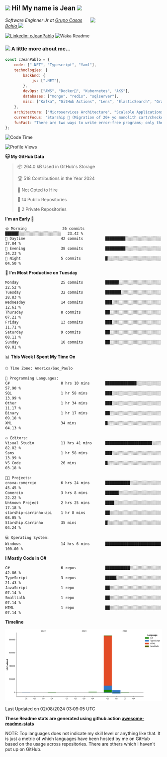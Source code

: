 <h2><img src="https://emojis.slackmojis.com/emojis/images/1531849430/4246/blob-sunglasses.gif?1531849430" width="30"/> Hi! My name is Jean <img src="https://media.giphy.com/media/12oufCB0MyZ1Go/giphy.gif" width="50"></h2>
<img align='right' src="https://media.giphy.com/media/M9gbBd9nbDrOTu1Mqx/giphy.gif" width="230">
<p><em>Software Enginner Jr at <a href="https://www.linkedin.com/company/grupocasasbahia">Grupo Casas Bahia
</a><img src="https://media.giphy.com/media/WUlplcMpOCEmTGBtBW/giphy.gif" width="30"> 
</em></p>

[![Linkedin: cJeanPablo](https://img.shields.io/badge/-cJeanPablo-blue?style=flat-square&logo=Linkedin&logoColor=white&link=https://www.linkedin.com/in/cJeanPablo/)](https://www.linkedin.com/in/cJeanPablo/)
![Waka Readme](https://github.com/anmol098/anmol098/workflows/Waka%20Readme/badge.svg)


### <img src="https://media.giphy.com/media/VgCDAzcKvsR6OM0uWg/giphy.gif" width="50"> A little more about me...  

```javascript
const cJeanPablo = {
    code: [".NET", "Typescript", "Yaml"],
    technologies: {
        backEnd: {
            js: [".NET"],
        },
        devOps: ["AWS", "Docker🐳", "Kubernetes", "AKS"],
        databases: ["mongo", "redis", "sqlserver"],
        misc: ["Kafka", "GitHub Actions", "Lens", "ElasticSearch", "Grafana"]
    },
    architecture: ["Microservices Architecture", "Scalable Applications"],
    currentFocus: "Starship 🚀 (Migration of 20+ yo monolith cart/checkout app to microservices)",
    funFact: "There are two ways to write error-free programs; only the third one works"
};
```

<!--START_SECTION:waka-->
![Code Time](http://img.shields.io/badge/Code%20Time-85%20hrs%207%20mins-blue)

![Profile Views](http://img.shields.io/badge/Profile%20Views-19-blue)

**🐱 My GitHub Data** 

> 📦 264.0 kB Used in GitHub's Storage 
 > 
> 🏆 518 Contributions in the Year 2024
 > 
> 🚫 Not Opted to Hire
 > 
> 📜 14 Public Repositories 
 > 
> 🔑 2 Private Repositories 
 > 
**I'm an Early 🐤** 

```text
🌞 Morning                26 commits          ██████░░░░░░░░░░░░░░░░░░░   23.42 % 
🌆 Daytime                42 commits          █████████░░░░░░░░░░░░░░░░   37.84 % 
🌃 Evening                38 commits          █████████░░░░░░░░░░░░░░░░   34.23 % 
🌙 Night                  5 commits           █░░░░░░░░░░░░░░░░░░░░░░░░   04.50 % 
```
📅 **I'm Most Productive on Tuesday** 

```text
Monday                   25 commits          ██████░░░░░░░░░░░░░░░░░░░   22.52 % 
Tuesday                  32 commits          ███████░░░░░░░░░░░░░░░░░░   28.83 % 
Wednesday                14 commits          ███░░░░░░░░░░░░░░░░░░░░░░   12.61 % 
Thursday                 8 commits           ██░░░░░░░░░░░░░░░░░░░░░░░   07.21 % 
Friday                   13 commits          ███░░░░░░░░░░░░░░░░░░░░░░   11.71 % 
Saturday                 9 commits           ██░░░░░░░░░░░░░░░░░░░░░░░   08.11 % 
Sunday                   10 commits          ██░░░░░░░░░░░░░░░░░░░░░░░   09.01 % 
```


📊 **This Week I Spent My Time On** 

```text
🕑︎ Time Zone: America/Sao_Paulo

💬 Programming Languages: 
C#                       8 hrs 10 mins       ██████████████░░░░░░░░░░░   57.90 % 
SQL                      1 hr 58 mins        ███░░░░░░░░░░░░░░░░░░░░░░   13.99 % 
Other                    1 hr 34 mins        ███░░░░░░░░░░░░░░░░░░░░░░   11.17 % 
Binary                   1 hr 17 mins        ██░░░░░░░░░░░░░░░░░░░░░░░   09.18 % 
XML                      34 mins             █░░░░░░░░░░░░░░░░░░░░░░░░   04.13 % 

🔥 Editors: 
Visual Studio            11 hrs 41 mins      █████████████████████░░░░   82.82 % 
Ssms                     1 hr 58 mins        ███░░░░░░░░░░░░░░░░░░░░░░   13.99 % 
VS Code                  26 mins             █░░░░░░░░░░░░░░░░░░░░░░░░   03.18 % 

🐱‍💻 Projects: 
cnova-comercio           6 hrs 24 mins       ███████████░░░░░░░░░░░░░░   45.45 % 
Comercio                 3 hrs 8 mins        ██████░░░░░░░░░░░░░░░░░░░   22.22 % 
Unknown Project          2 hrs 25 mins       ████░░░░░░░░░░░░░░░░░░░░░   17.18 % 
starship-carrinho-api    1 hr 8 mins         ██░░░░░░░░░░░░░░░░░░░░░░░   08.05 % 
Starship.Carrinho        35 mins             █░░░░░░░░░░░░░░░░░░░░░░░░   04.24 % 

💻 Operating System: 
Windows                  14 hrs 6 mins       █████████████████████████   100.00 % 
```

**I Mostly Code in C#** 

```text
C#                       6 repos             ███████████░░░░░░░░░░░░░░   42.86 % 
TypeScript               3 repos             █████░░░░░░░░░░░░░░░░░░░░   21.43 % 
JavaScript               1 repo              ██░░░░░░░░░░░░░░░░░░░░░░░   07.14 % 
Smalltalk                1 repo              ██░░░░░░░░░░░░░░░░░░░░░░░   07.14 % 
HTML                     1 repo              ██░░░░░░░░░░░░░░░░░░░░░░░   07.14 % 
```



**Timeline**

![Lines of Code chart](https://raw.githubusercontent.com/cJeanPablo/cJeanPablo/main/assets/bar_graph.png)


 Last Updated on 02/08/2024 03:09:05 UTC
<!--END_SECTION:waka-->

**These Readme stats are generated using github action [awesome-readme-stats](https://github.com/anmol098/waka-readme-stats)**

NOTE: Top languages does not indicate my skill level or anything like that. It is just a metric of which languages have been hosted by me on GitHub based on the usage across repositories. There are others which I haven't put up on GitHub.
